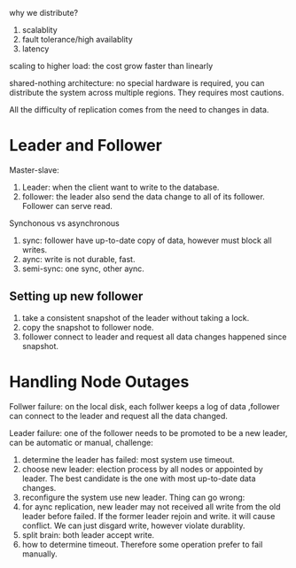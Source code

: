 why we distribute?
1. scalablity
2. fault tolerance/high availablity
3. latency
   
scaling to higher load: the cost grow faster than linearly

shared-nothing architecture: no special hardware is required, you can distribute the system across multiple regions. They requires most cautions. 

All the difficulty of replication comes from the need to changes in data.

# Leader and Follower
Master-slave:
1. Leader: when the client want to write to the database.
2. follower: the leader also send the data change to all of its follower. Follower can serve read.

Synchonous vs asynchronous
1. sync: follower have up-to-date copy of data, however must block all writes.
2. aync: write is not durable, fast.
3. semi-sync: one sync, other aync.

## Setting up new follower
1. take a consistent snapshot of the leader without taking a lock.
2. copy the snapshot to follower node.
3. follower connect to leader and request all data changes happened since snapshot.

# Handling Node Outages

Follwer failure: on the local disk, each follwer keeps a log of data ,follower can connect to the leader and request all the data changed. 

Leader failure: one of the follower needs to be promoted to be a new leader, can be automatic or manual, challenge:
1. determine the leader has failed: most system use timeout.
2. choose new leader: election process by all nodes or appointed by leader. The best candidate is the one with most up-to-date data changes. 
3. reconfigure the system use new leader.
Thing can go wrong:
1. for aync replication, new leader may not received all write from the old leader before failed. If the former leader rejoin and write. it will cause conflict. We can just disgard write, however violate durablity.
2. split brain: both leader accept write.
3. how to determine timeout.
Therefore some operation prefer to fail manually.
